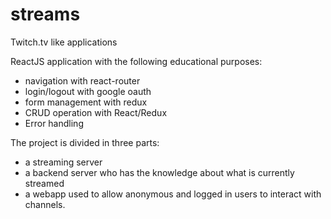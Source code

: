 # streams
Twitch.tv like applications

ReactJS application with the following educational purposes:
- navigation with react-router
- login/logout with google oauth
- form management with redux
- CRUD operation with React/Redux
- Error handling

The project is divided in three parts:
- a streaming server
- a backend server who has the knowledge about what is currently streamed
- a webapp used to allow anonymous and logged in users to interact with channels. 
